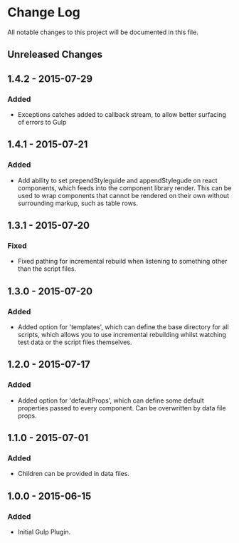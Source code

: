 # Change Log

All notable changes to this project will be documented in this file.

## Unreleased Changes

## 1.4.2 - 2015-07-29
### Added
- Exceptions catches added to callback stream, to allow better surfacing of
  errors to Gulp

## 1.4.1 - 2015-07-21
### Added
- Add ability to set prependStyleguide and appendStylegude on react components,
  which feeds into the component library render. This can be used to wrap
  components that cannot be rendered on their own without surrounding markup,
  such as table rows.

## 1.3.1 - 2015-07-20
### Fixed
- Fixed pathing for incremental rebuild when listening to something other than
  the script files.

## 1.3.0 - 2015-07-20
### Added
- Added option for 'templates', which can define the base directory for all
  scripts, which allows you to use incremental rebuilding whilst watching
  test data or the script files themselves.

## 1.2.0 - 2015-07-17
### Added
- Added option for 'defaultProps', which can define some default properties
  passed to every component. Can be overwritten by data file props.

## 1.1.0 - 2015-07-01
### Added
- Children can be provided in data files.

## 1.0.0 - 2015-06-15
### Added
- Initial Gulp Plugin.
